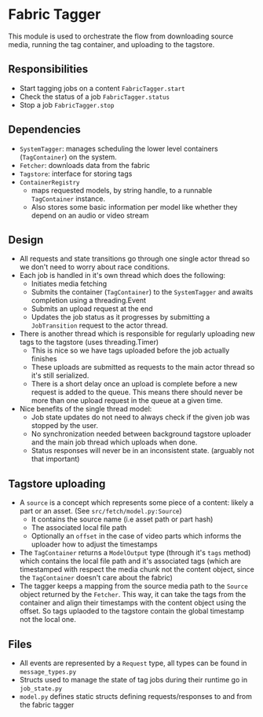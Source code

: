# Fabric Tagger

This module is used to orchestrate the flow from downloading source media, running the tag container, and uploading to the tagstore.

## Responsibilities

- Start tagging jobs on a content `FabricTagger.start`
- Check the status of a job `FabricTagger.status`
- Stop a job `FabricTagger.stop`

## Dependencies
- `SystemTagger`: manages scheduling the lower level containers (`TagContainer`) on the system.
- `Fetcher`: downloads data from the fabric
- `Tagstore`: interface for storing tags
- `ContainerRegistry`
    - maps requested models, by string handle, to a runnable `TagContainer` instance.
    - Also stores some basic information per model like whether they depend on an audio or video stream

## Design
- All requests and state transitions go through one single actor thread so we don't need to worry about race conditions.
- Each job is handled in it's own thread which does the following:
    - Initiates media fetching
    - Submits the container (`TagContainer`) to the `SystemTagger` and awaits completion using a threading.Event
    - Submits an upload request at the end
    - Updates the job status as it progresses by submitting a `JobTransition` request to the actor thread.
- There is another thread which is responsible for regularly uploading new tags to the tagstore (uses threading.Timer)
    - This is nice so we have tags uploaded before the job actually finishes
    - These uploads are submitted as requests to the main actor thread so it's still serialized.
    - There is a short delay once an upload is complete before a new request is added to the queue. This means there should never
    be more than one upload request in the queue at a given time.
- Nice benefits of the single thread model:
    - Job state updates do not need to always check if the given job was stopped by the user.
    - No synchronization needed between background tagstore uploader and the main job thread which uploads when done.
    - Status responses will never be in an inconsistent state. (arguably not that important)

## Tagstore uploading
- A `source` is a concept which represents some piece of a content: likely a part or an asset. (See `src/fetch/model.py:Source`)
    - It contains the source name (i.e asset path or part hash)
    - The associated local file path
    - Optionally an `offset` in the case of video parts which informs the uploader how to adjust the timestamps
- The `TagContainer` returns a `ModelOutput` type (through it's `tags` method) which contains the local file path and it's associated tags (which are timestamped with respect the media chunk not the content object, since the `TagContainer` doesn't care about the fabric)
- The tagger keeps a mapping from the source media path to the `Source` object returned by the `Fetcher`. This way, it can take the tags from the container and align their timestamps with the content object using the offset. So tags uplaoded to the tagstore contain the global timestamp not the local one. 


## Files

- All events are represented by a `Request` type, all types can be found in `message_types.py`
- Structs used to manage the state of tag jobs during their runtime go in `job_state.py`
- `model.py` defines static structs defining requests/responses to and from the fabric tagger